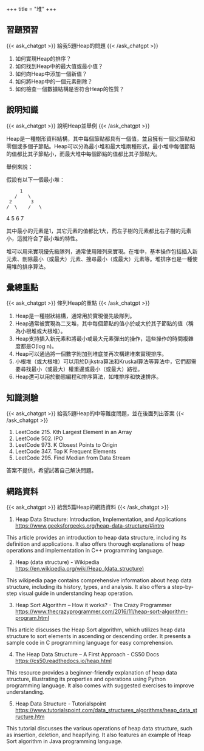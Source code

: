 +++
title = "堆"
+++
## 習題預習
{{< ask_chatgpt >}}
給我5題Heap的問題
{{< /ask_chatgpt >}}



1. 如何實現Heap的排序？
2. 如何找到Heap中的最大值或最小值？
3. 如何向Heap中添加一個新值？
4. 如何將Heap中的一個元素刪除？
5. 如何檢查一個數據結構是否符合Heap的性質？   

## 說明知識
{{< ask_chatgpt >}}
說明Heap並舉例
{{< /ask_chatgpt >}}



Heap是一種樹形資料結構，其中每個節點都具有一個值，並且擁有一個父節點和零個或多個子節點。Heap可以分為最小堆和最大堆兩種形式，最小堆中每個節點的值都比其子節點小，而最大堆中每個節點的值都比其子節點大。 

舉例來說： 

假設有以下一個最小堆：

         1    
       /    \  
     2       3  
    /  \    /   \   
   4    5  6     7 

其中最小的元素是1，其它元素的值都比1大，而左子樹的元素都比右子樹的元素小，這就符合了最小堆的特性。

堆可以用來實現優先級隊列，通常使用陣列來實現。在堆中，基本操作包括插入新元素、刪除最小（或最大）元素、搜尋最小（或最大）元素等。堆排序也是一種使用堆的排序算法。   

## 彙總重點
{{< ask_chatgpt >}}
條列Heap的重點
{{< /ask_chatgpt >}}



1. Heap是一種樹狀結構，通常用於實現優先級隊列。
2. Heap通常被實現為二叉堆，其中每個節點的值小於或大於其子節點的值（稱為小根堆或大根堆）。
3. Heap支持插入新元素和將最小或最大元素彈出的操作，這些操作的時間複雜度都是O(log n)。
4. Heap可以通過將一個數字附加到堆底並再次構建堆來實現排序。
5. 小根堆（或大根堆）可以用於Dijkstra算法和Kruskal算法等算法中，它們都需要尋找最小（或最大）權重邊或最小（或最大）路徑。
6. Heap還可以用於動態編程和排序算法，如堆排序和快速排序。   

## 知識測驗
{{< ask_chatgpt >}}
給我5題Heap的中等難度問題，並在後面列出答案
{{< /ask_chatgpt >}}



1. LeetCode 215. Kth Largest Element in an Array
2. LeetCode 502. IPO
3. LeetCode 973. K Closest Points to Origin
4. LeetCode 347. Top K Frequent Elements
5. LeetCode 295. Find Median from Data Stream

答案不提供，希望試著自己解決問題。   

## 網路資料
{{< ask_chatgpt >}}
給我5篇Heap的網路資料
{{< /ask_chatgpt >}}



1. Heap Data Structure: Introduction, Implementation, and Applications 
https://www.geeksforgeeks.org/heap-data-structure/#intro 

This article provides an introduction to heap data structure, including its definition and applications. It also offers thorough explanations of heap operations and implementation in C++ programming language. 

2. Heap (data structure) - Wikipedia 
https://en.wikipedia.org/wiki/Heap_(data_structure)

This wikipedia page contains comprehensive information about heap data structure, including its history, types, and analysis. It also offers a step-by-step visual guide in understanding heap operation. 

3. Heap Sort Algorithm – How it works? - The Crazy Programmer
https://www.thecrazyprogrammer.com/2016/11/heap-sort-algorithm-program.html

This article discusses the Heap Sort algorithm, which utilizes heap data structure to sort elements in ascending or descending order. It presents a sample code in C programming language for easy comprehension. 

4. The Heap Data Structure – A First Approach - CS50 Docs
https://cs50.readthedocs.io/heap.html

This resource provides a beginner-friendly explanation of heap data structure, illustrating its properties and operations using Python programming language. It also comes with suggested exercises to improve understanding. 

5. Heap Data Structure - Tutorialspoint
https://www.tutorialspoint.com/data_structures_algorithms/heap_data_structure.htm

This tutorial discusses the various operations of heap data structure, such as insertion, deletion, and heapifying. It also features an example of Heap Sort algorithm in Java programming language.   

